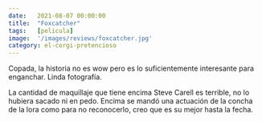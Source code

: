 ```yaml
---
date:   2021-08-07 00:00:00
title:  "Foxcatcher"
tags:   [pelicula]
image:  '/images/reviews/foxcatcher.jpg'
category: el-corgi-pretencioso
---
```

Copada, la historia no es wow pero es lo suficientemente interesante para enganchar. Linda fotografía.

La cantidad de maquillaje que tiene encima Steve Carell es terrible, no lo hubiera sacado ni en pedo. Encima se mandó una actuación de la concha de la lora como para no reconocerlo, creo que es su mejor hasta la fecha.
